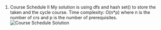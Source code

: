 1. Course Schedule II
   My solution is using dfs and hash set() to store the taken and the cycle course.
   Time complexity: O(n\*p) where n is the number of crs and p is the number of prerequisites.
   ![Course Schedule Solution](http://url/to/img.png)
